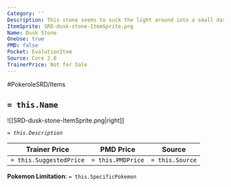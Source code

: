 ```yaml
---
Category: ''
Description: This stone seems to suck the light around into a small dark hole.
ItemSprite: SRD-dusk-stone-ItemSprite.png
Name: Dusk Stone
OneUse: true
PMD: false
Pocket: EvolutionItem
Source: Core 2.0
TrainerPrice: Not for Sale
---
```


#PokeroleSRD/Items

## `= this.Name`

![[SRD-dusk-stone-ItemSprite.png|right]]

*`= this.Description`*

| Trainer Price           | PMD Price         | Source | 
| ----------------------- | ----------------- | ------ |
| `= this.SuggestedPrice` | `= this.PMDPrice` | `= this.Source`

**Pokemon Limitation**: `= this.SpecificPokemon`
